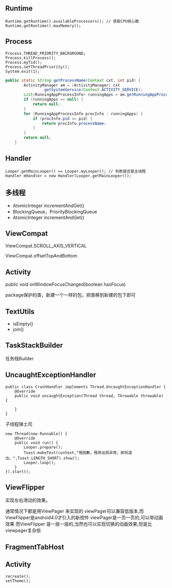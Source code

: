 ## Runtime

```
Runtime.getRuntime().availableProcessors(); // 获取CPU核心数
Runtime.getRuntime().maxMemory();
```

## Process

```
Process.THREAD_PRIORITY_BACKGROUND;
Process.killProcess();
Process.myTid();
Process.setThreadPriority();
System.exit(1);
```

```java
public static String getProcessName(Context cxt, int pid) {
        ActivityManager am = (ActivityManager) cxt
                .getSystemService(Context.ACTIVITY_SERVICE);
        List<RunningAppProcessInfo> runningApps = am.getRunningAppProcesses();
        if (runningApps == null) {
            return null;
        }
        for (RunningAppProcessInfo procInfo : runningApps) {
            if (procInfo.pid == pid) {
                return procInfo.processName;
            }
        }
        return null;
    }
```

## Handler

```
Looper.getMainLooper() == Looper.myLooper(); // 判断是否是主线程
Handler mHandler = new Handler(Looper.getMainLooper());
```

## 多线程

- AtomicInteger incrementAndGet()
- BlockingQueue，PriorityBlockingQueue
- AtomicInteger incrementAndGet()

## ViewCompat

ViewCompat.SCROLL_AXIS_VERTICAL

ViewCompat.offsetTopAndBottom

## Activity

public void onWindowFocusChanged(boolean hasFocus)

package保护的类，新建一个一样的包，把类移到新建的包下即可

## TextUtils

- isEmpty()
- join()

## TaskStackBuilder

任务栈Builder

## UncaughtExceptionHandler

```
public class CrashHandler implements Thread.UncaughtExceptionHandler {
    @Override
    public void uncaughtException(Thread thread, Throwable throwable) {
        
    }
}
```
子线程弹土司
```
new Thread(new Runnable() {
    @Override
    public void run() {
        Looper.prepare();
        Toast.makeText(context,"很抱歉，程序出现异常，即将退出。",Toast.LENGTH_SHORT).show();
        Looper.loop();
    }
}).start();
```
## ViewFlipper

实现左右滑动的效果。

通常情况下都是用ViewPager 来实现的
viewPager可以兼容低版本,而ViewFlipper是android4.0才引入的新控件
viewPager是一页一页的,可以带动画效果
而ViewFlipper 是一层一层的,当然也可以实现切换的动画效果,但是比viewpager复杂些

## FragmentTabHost

## Activity

    recreate();
    setTheme();